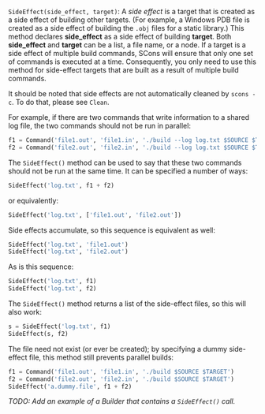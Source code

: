 `SideEffect(side_effect, target)`:
  A _side effect_ is a target that is created as a side effect of building other targets. (For example, a Windows PDB file is created as a side effect of building the `.obj` files for a static library.) This method declares **side_effect** as a side effect of building **target**. Both **side_effect** and **target** can be a list, a file name, or a node. If a target is a side effect of multiple build commands, SCons will ensure that only one set of commands is executed at a time. Consequently, you only need to use this method for side-effect targets that are built as a result of multiple build commands. 

It should be noted that side effects are not automatically cleaned by `scons -c`. To do that, please see `Clean`. 

For example, if there are two commands that write information to a shared log file, the two commands should not be run in parallel: 

```python
f1 = Command('file1.out', 'file1.in', './build --log log.txt $SOURCE $TARGET')  
f2 = Command('file2.out', 'file2.in', './build --log log.txt $SOURCE $TARGET')
```

The `SideEffect()` method can be used to say that these two commands should not be run at the same time.  It can be specified a number of ways: 

```python
SideEffect('log.txt', f1 + f2)
``` 

or equivalently: 

```python
SideEffect('log.txt', ['file1.out', 'file2.out'])
``` 

Side effects accumulate, so this sequence is equivalent as well: 

```python
SideEffect('log.txt', 'file1.out')  
SideEffect('log.txt', 'file2.out')
```

As is this sequence: 

```python
SideEffect('log.txt', f1)  
SideEffect('log.txt', f2)
``` 

The `SideEffect()` method returns a list of the side-effect files, so this will also work: 

```python
s = SideEffect('log.txt', f1) 
SideEffect(s, f2)
```

The file need not exist (or ever be created); by specifying a dummy side-effect file, this method still prevents parallel builds: 

```python
f1 = Command('file1.out', 'file1.in', './build $SOURCE $TARGET')  
f2 = Command('file2.out', 'file2.in', './build $SOURCE $TARGET')  
SideEffect('a.dummy.file', f1 + f2)
``` 

_TODO: Add an example of a Builder that contains a `SideEffect()` call._ 
